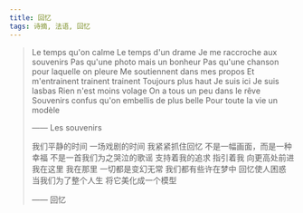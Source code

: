 ```yaml
---
title: 回忆
tags: 诗摘, 法语, 回忆
---
```


> Le temps qu'on calme
> Le temps d'un drame
> Je me raccroche aux souvenirs
> Pas qu'une photo mais un bonheur
> Pas qu'une chanson pour laquelle on pleure
> Me soutiennent dans mes propos
> Et m'entrainent trainent trainent
> Toujours plus haut
> Je suis ici
> Je suis lasbas
> Rien n'est moins volage
> On a tous un peu dans le rêve
> Souvenirs confus qu'on embellis de plus belle
> Pour toute la vie un modèle
> 
> —— Les souvenirs
> 
> 我们平静的时间
> 一场戏剧的时间
> 我紧紧抓住回忆
> 不是一幅画面，而是一种幸福
> 不是一首我们为之哭泣的歌谣
> 支持着我的追求
> 指引着我
> 向更高处前进
> 我在这里
> 我在那里
> 一切都是变幻无常
> 我们都有些许在梦中
> 回忆使人困惑
> 当我们为了整个人生
> 将它美化成一个模型
> 
> —— 回忆